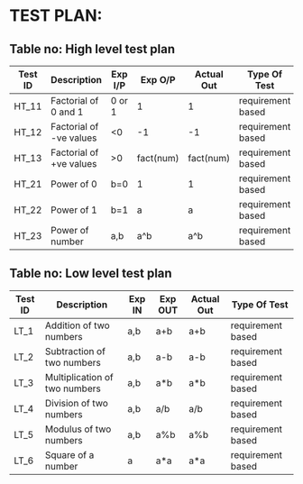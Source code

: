 
# TEST PLAN:

## Table no: High level test plan

| **Test ID** | **Description**                                              | **Exp I/P** | **Exp O/P** | **Actual Out** |**Type Of Test**  |    
|-------------|--------------------------------------------------------------|------------|-------------|----------------|------------------|
|  HT_11       | Factorial of 0 and 1 | 0 or 1 | 1 | 1 | requirement based|
|  HT_12       | Factorial of -ve values | <0 | -1 | -1 | requirement based|
|  HT_13       | Factorial of +ve values | >0 | fact(num) | fact(num) | requirement based|
|  HT_21       | Power of 0  | b=0  | 1 | 1 | requirement based|
|  HT_22      |Power of  1 | b=1| a | a | requirement based|
|  HT_23       | Power of number | a,b | a^b | a^b | requirement based|




## Table no: Low level test plan

| **Test ID** |  **Description**                                                  | **Exp IN** | **Exp OUT** | **Actual Out** |**Type Of Test**  |    
|-------------|-------------------------------------------------------------------|------------|-------------|----------------|------------------|
|LT_1|Addition of two numbers|a,b|a+b|a+b|requirement based|
|LT_2|Subtraction of two numbers|a,b|a-b|a-b|requirement based|
|LT_3|Multiplication of two numbers|a,b|a*b|a*b|requirement based|
|LT_4|Division of two numbers|a,b|a/b|a/b|requirement based|
|LT_5|Modulus of two numbers|a,b|a%b|a%b|requirement based|
|LT_6|Square of a number|a|a*a|a*a|requirement based|
